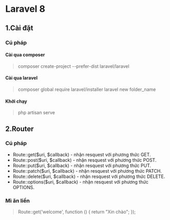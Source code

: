 # Laravel 8
## 1.Cài đặt
### Cú pháp
#### Cài qua composer

>composer create-project --prefer-dist laravel/laravel

#### Cài qua laravel

>composer global require laravel/installer
>laravel new folder_name

#### Khởi chạy
> php artisan serve

## 2.Router

### Cú pháp
* Route::get($uri, $callback) - nhận resquest với phương thức GET.
* Route::post($uri, $callback) - nhận resquest với phương thức POST.
* Route::put($uri, $callback) - nhận resquest với phương thức PUT.
* Route::patch($uri, $callback) - nhận resquest với phương thức PATCH.
* Route::delete($uri, $callback) - nhận resquest với phương thức DELETE.
* Route::options($uri, $callback) - nhận resquest với phương thức OPTIONS.

### Mì ăn liền 

>Route::get('welcome', function () {
    return "Xin chào";
});
>

